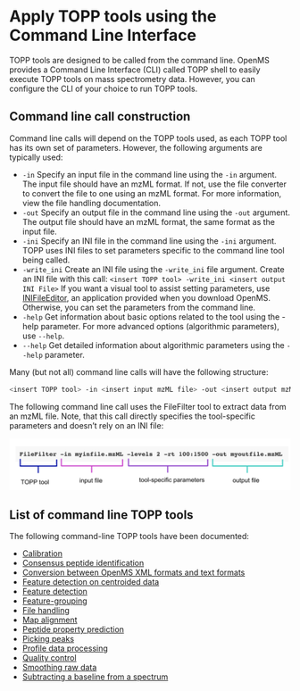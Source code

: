 Apply TOPP tools using the Command Line Interface
==================================================

TOPP tools are designed to be called from the command line. OpenMS provides a Command Line Interface (CLI) called TOPP shell to easily execute TOPP tools on mass spectrometry data. However, you can configure the CLI of your choice to run TOPP tools.

## Command line call construction

Command line calls will depend on the TOPP tools used, as each TOPP tool has its own set of parameters. However, the following arguments are typically used:

- `-in`
  Specify an input file in the command line using the `-in` argument. The input file should have an mzML format. If not, use the file converter to convert the file to one using an mzML format. For more information, view the file handling documentation.
- `-out`
  Specify an output file in the command line using the `-out` argument. The output file should have an mzML format, the same format as the input file.
- `-ini`
  Specify an INI file in the command line using the `-ini` argument. TOPP uses INI files to set parameters specific to the command line tool being called.
- `-write_ini`
  Create an INI file using the `-write_ini` file argument.
  Create an INI file with this call:
  `<insert TOPP tool> -write_ini <insert output INI File>`
  If you want a visual tool to assist setting parameters, use [INIFileEditor](graphical-topp-tools/ini-file-editor.md), an application provided when you download OpenMS.  Otherwise, you can set the parameters from the command line.
- `-help`
  Get information about basic options related to the tool using the -help parameter. For more advanced options (algorithmic parameters), use `--help`.
- `--help`
  Get detailed information about algorithmic parameters using the `--help` parameter.

Many (but not all) command line calls will have the following structure:

```bash
<insert TOPP tool> -in <insert input mzML file> -out <insert output mzML file> -ini <insert INI file>
```

The following command line call uses the FileFilter tool to extract data from an mzML file. Note, that this call directly specifies the tool-specific parameters and doesn’t rely on an INI file:

![break down of example command line call](images/topp/command-line-call.png)

## List of command line TOPP tools

The following command-line TOPP tools have been documented:

- [Calibration](topp-command-line-tools/calibration.md)
- [Consensus peptide identification](topp-command-line-tools/consensus-peptide-identification.md)
- [Conversion between OpenMS XML formats and text formats](topp-command-line-tools/conversion-between-openms-xml-formats-andtext-formats.md)
- [Feature detection on centroided data](ftopp-command-line-tools/eature-detection-on-centroided-data.md)
- [Feature detection](topp-command-line-tools/feature-detection.md)
- [Feature-grouping](topp-command-line-tools/feature-grouping.md)
- [File handling](topp-command-line-tools/file-handling.md)
- [Map alignment](topp-command-line-tools/map-alignment.md)
- [Peptide property prediction](topp-command-line-tools/peptide-property-prediction.md)
- [Picking peaks](topp-command-line-tools/picking-peaks.md)
- [Profile data processing](topp-command-line-tools/profile-data-processing.md)
- [Quality control](topp-command-line-tools/quality-control.md)
- [Smoothing raw data](topp-command-line-tools/smoothing-raw-data)
- [Subtracting a baseline from a spectrum](topp-command-line-tools/subtracting-a-baseline-from-a-spectrum.md)
